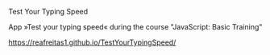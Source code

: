 Test Your Typing Speed

App »Test your typing speed« during the course "JavaScript: Basic Training"

https://reafreitas1.github.io/TestYourTypingSpeed/
